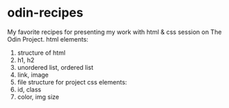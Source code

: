 # odin-recipes
My favorite recipes for presenting my work with html & css session on The Odin Project.
html elements:
1. structure of html
2. h1, h2
3. unordered list, ordered list
4. link, image
5. file structure for project
css elements:
1. id, class
2. color, img size
